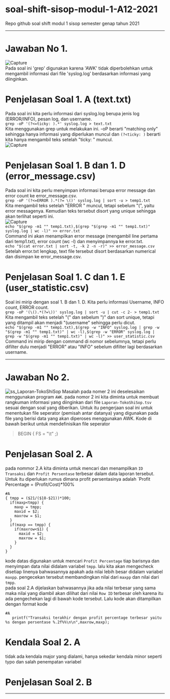 # soal-shift-sisop-modul-1-A12-2021
Repo github soal shift modul 1 sisop semester genap tahun 2021 

<hr>

# Jawaban No 1.<br/>
![Capture](https://user-images.githubusercontent.com/7587945/113503264-ed8d7c80-955a-11eb-976a-d500bdc8b36e.PNG)<br/>
Pada soal ini 'grep' digunakan karena 'AWK' tidak diperbolehkan untuk mengambil informasi dari file 'syslog.log' berdasarkan informasi yang diinginkan.<br/>
# Penjelasan Soal 1. A (text.txt)<br/>
Pada soal ini kita perlu informasi dari syslog.log berupa jenis log (ERROR/INFO), pesan log, dan username.<br/>
`grep -oP '(?<=ticky: ).*' syslog.log > text.txt`<br/>
Kita menggunakan grep untuk melakukan ini. -oP berarti "matching only" sehingga hanya informasi yang diperlukan muncul dan `(?<ticky: )` berarti kita hanya mengambil teks setelah "ticky: " muncul.<br/>
![Capture](https://user-images.githubusercontent.com/7587945/113503772-22e79980-955e-11eb-94fc-f6095e8a8439.PNG)<br/>
# Penjelasan Soal 1. B dan 1. D (error_message.csv)<br/>
Pada soal ini kita perlu menyimpan informasi berupa error message dan error count ke error_message.csv.<br/>
`grep -oP '(?<=ERROR ).*(?= \()' syslog.log | sort -u > temp1.txt`<br/>
Kita mengambil teks setelah "ERROR " muncul, tetapi sebelum "(", yaitu error messagenya. Kemudian teks tersebut disort yang unique sehingga akan terlihat seperti ini.<br/>
![Capture](https://user-images.githubusercontent.com/7587945/113504149-6c38e880-9560-11eb-852a-48020af4d41d.PNG)<br/>
`echo "$(grep -m1 "" temp1.txt),$(grep "$(grep -m1 "" temp1.txt)" syslog.log | wc -l)" >> error.txt`<br/>
Command ini akan menampilkan error message (mengambil line pertama dari temp1.txt), error count (wc -l) dan menyimpannya ke error.txt.<br/>
`echo "$(cat error.txt | sort -t, -k 2 -n -r)" >> error_message.csv`<br/>
Setelah error.txt lengkap, text file tersebut disort berdasarkan numerical dan disimpan ke error_message.csv.  <br/>
# Penjelasan Soal 1. C dan 1. E (user_statistic.csv)<br/>
Soal ini mirip dengan soal 1. B dan 1. D. Kita perlu informasi Username, INFO count, ERROR count.<br/>
`grep -oP '(\().*(?=\))' syslog.log | sort -u | cut -c 2- > temp1.txt`<br/>
Kita mengambil teks setelah "(" dan sebelum ")" dan sort unique, tetapi yang ditampil akan menjadi "(username" sehingga perlu dicut.<br/>
`echo "$(grep -m1 "" temp1.txt),$(grep -w "INFO" syslog.log | grep -w "$(grep -m1 "" temp1.txt)" | wc -l),$(grep -w "ERROR" syslog.log | grep -w "$(grep -m1 "" temp1.txt)" | wc -l)" >> user_statistic.csv`<br/>
Command ini mirip dengan command di nomor sebelumnya, tetapi perlu difilter dulu menjadi "ERROR" atau "INFO" sebelum difilter lagi berdasarkan username.<br/>

<hr>

# Jawaban No 2. 
![ss_Laporan-TokoShiSop](https://user-images.githubusercontent.com/75328763/113485508-0bfe6400-94d8-11eb-9d32-64c6a525112c.png)
Masalah pada nomer 2 ini deselesaikan menggunakan program `AWK`.
pada nomor 2 ini kita diminta untuk membuat rangkuman informasi yang diinginkan dari file `Laporan-TokoShiSop.tsv` sesuai dengan soal yang diberikan. Untuk itu pengerjaan soal ini untuk menentukan file seperator (pemisah antar datanya) yang digunakan pada file yang berisi data yang akan diperoses menggunakan AWK. Kode di bawah berikut  untuk mendefinisikan file seperator  
> BEGIN { FS = "\t" ;}  
# Penjelasan Soal 2. A
pada nommor 2.A kita diminta untuk mencari dan menampilkan `ID Transaksi` dan `Profit Persentase` terbesar dalam data laporan tersebut. Untuk itu diperlukan rumus dimana profit persentasinya adalah `Profit Percentage = (Profit/Cost)*100%  
```Shell
#A
{ tmpp = ($21/($18-$21))*100;
  if(maxp<tmpp) {
    maxp = tmpp;
    maxid = $2;
    maxrow = $1;
  }
  if(maxp == tmpp) {
    if(maxrow<$1) { 
      maxid = $2;
      maxrow = $1; 
    }
  }
}
```
kode datas digunakan untuk mencari `Profit Percentage` tiap barisnya dan menyimpan data nilai didalam variabel `tmpp`. lalu kita akan mengecheck disetiap linenya bahwasannya apakah ada nilai lebih besar didalam variabel `maxpp`. pengecekan tersebut membandingkan nilai dari `maxpp` dan nilai dari `tmpp`.  
pada soal 2.A dijelaskan bahwasannya jika ada nilai terbesar yang sama maka nilai yang diambil akan dilihat dari nilai `Row ID` terbesar oleh karena itu ada pengechekan lagi di bawah kode tersebut. Lalu kode akan ditampilkan dengan format kode  
```Shell
#A
   printf("Transaksi terakhir dengan profit percentage terbesar yaitu %s dengan persentase %.2f%%\n\n",maxrow,maxp);
```
# Kendala Soal 2. A
tidak ada kendala major yang dialami, hanya sekedar kendala minor seperti typo dan salah penempatan variabel
# Penjelasan Soal 2. B


<hr>
